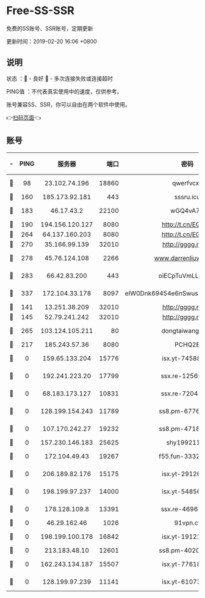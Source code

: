 # Free-SS-SSR

免费的SS账号、SSR账号，定期更新

更新时间：2019-02-20 16:06 +0800

## 说明

状态     ：🙂 - 良好 🙁 - 多次连接失败或连接超时

PING值   ：不代表真实使用中的速度，仅供参考。

账号兼容SS、SSR，你可以自由在两个软件中使用。

👉[扫码页面](https://liesauer.github.io/free-ss-ssr.github.io/)👈

## 账号

|-|PING|服务器|端口|密码|加密方式|区域|
|:----:|:----:|:-----:|-----:|:----:|:----:|:----:|
|🙂|98|23.102.74.196|18860|qwerfvcxz|aes-256-gcm|JP|
|🙂|160|185.173.92.181|443|sssru.icu|rc4-md5|RU|
|🙂|183|46.17.43.2|22100|wGQ4vA7D|aes-256-gcm|RU|
|🙂|190|194.156.120.127|8080|http://t.cn/EGJIyrl|rc4-md5|RU|
|🙂|264|64.137.160.203|8080|http://t.cn/EGJIyrl|rc4-md5|CA|
|🙂|270|35.166.99.139|32010|http://gggg.rocks|chacha20|US|
|🙂|278|45.76.124.108|2266|www.darrenliuwei.com|aes-256-cfb|AU|
|🙂|283|66.42.83.200|443|oiECpTuVmLLxk4Ts|aes-256-cfb|US|
|🙂|337|172.104.33.178|8097|eIW0Dnk69454e6nSwuspv9DmS201tQ0D|aes-256-cfb|SG|
|🙂|141|13.251.38.209|32010|http://gggg.rocks|chacha20|SG|
|🙂|145|52.79.241.242|32010|http://gggg.rocks|chacha20|KR|
|🙂|265|103.124.105.211|80|dongtaiwang.com|aes-256-cfb|US|
|🙁|217|185.243.57.36|8080|PCHQ2E|rc4-md5|US|
|🙁|0|159.65.133.204|15776|isx.yt-74588926|aes-256-cfb|SG|
|🙁|0|192.241.223.20|17799|ssx.re-12569451|aes-256-cfb|US|
|🙁|0|68.183.173.127|10831|ssx.re-72043236|aes-256-cfb|US|
|🙁|0|128.199.154.243|11789|ss8.pm-67760833|aes-256-cfb|SG|
|🙁|0|107.170.242.27|19232|ss8.pm-47184551|aes-256-cfb|US|
|🙁|0|157.230.146.183|25625|shy19921124|rc4-md5|US|
|🙁|0|172.104.49.43|19267|f55.fun-33324216|aes-256-cfb|SG|
|🙁|0|206.189.82.176|15175|isx.yt-29126697|aes-256-cfb|SG|
|🙁|0|198.199.97.237|14000|isx.yt-54856932|aes-256-cfb|US|
|🙁|0|178.128.109.8|13391|ssx.re-46967706|aes-256-cfb|SG|
|🙁|0|46.29.162.46|1026|91vpn.cf|rc4-md5|RU|
|🙁|0|198.199.100.178|16842|isx.yt-19121084|aes-256-cfb|US|
|🙁|0|213.183.48.10|12601|ss8.pm-40202630|rc4-md5|RU|
|🙁|0|162.243.134.187|15507|isx.yt-77618718|aes-256-cfb|US|
|🙁|0|128.199.97.239|11141|isx.yt-61073883|aes-256-cfb|SG|
